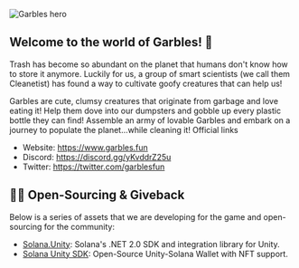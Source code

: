 ![Garbles hero](https://i.imgur.com/BHqcLzg.jpg)


## **Welcome to the world of Garbles!** 🧙

Trash has become so abundant on the planet that humans don't know how to store it anymore. Luckily for us, a group of smart scientists (we call them Cleanetist) has found a way to cultivate goofy creatures that can help us!
 
Garbles are cute, clumsy creatures that originate from garbage and love eating it! Help them dove into our dumpsters and gobble up every plastic bottle they can find! Assemble an army of lovable Garbles and embark on a journey to populate the planet...while cleaning it!
Official links

- Website: https://www.garbles.fun  
- Discord: https://discord.gg/yKvddrZ25u 
- Twitter: https://twitter.com/garblesfun

## 👩‍💻 Open-Sourcing & Giveback

Below is a series of assets that we are developing for the game and open-sourcing for the community:

- [Solana.Unity](https://github.com/garbles-dev/Solana.Unity): Solana's .NET 2.0 SDK and integration library for Unity.
- [Solana Unity SDK](https://github.com/garbles-dev/unity-solana-wallet): Open-Source Unity-Solana Wallet with NFT support.
